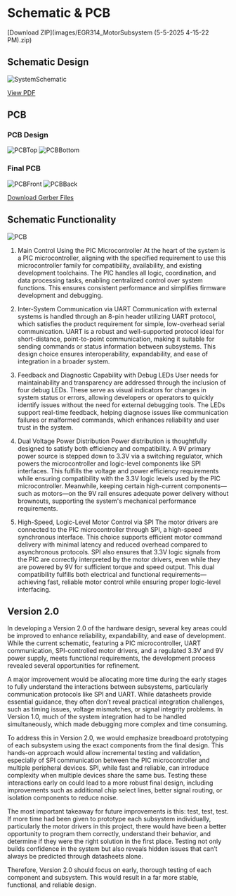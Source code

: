 # **Schematic & PCB**
[Download ZIP](images/EGR314_MotorSubsystem (5-5-2025 4-15-22 PM).zip)

## **Schematic Design**
![SystemSchematic](images/EGR314MotorSystem.png)

[View PDF](images/EGR314MotorSystem.pdf)

## **PCB**
### **PCB Design**
![PCBTop](images/PCBDesignTOP.png)
![PCBBottom](images/PCBDesignBOTTOM.png)

### **Final PCB**
![PCBFront](images/MOTORPCBFRONT.png)
![PCBBack](images/MOTORPCBBACK.png)

[Download Gerber Files](images/PCB.zip)

## **Schematic Functionality**
![PCB](images/FinalSystem.png)

1. Main Control Using the PIC Microcontroller
At the heart of the system is a PIC microcontroller, aligning with the specified requirement to use this microcontroller family for compatibility, availability, and existing development toolchains. The PIC handles all logic, coordination, and data processing tasks, enabling centralized control over system functions. This ensures consistent performance and simplifies firmware development and debugging.

2. Inter-System Communication via UART
Communication with external systems is handled through an 8-pin header utilizing UART protocol, which satisfies the product requirement for simple, low-overhead serial communication. UART is a robust and well-supported protocol ideal for short-distance, point-to-point communication, making it suitable for sending commands or status information between subsystems. This design choice ensures interoperability, expandability, and ease of integration in a broader system.

3. Feedback and Diagnostic Capability with Debug LEDs
User needs for maintainability and transparency are addressed through the inclusion of four debug LEDs. These serve as visual indicators for changes in system status or errors, allowing developers or operators to quickly identify issues without the need for external debugging tools. The LEDs support real-time feedback, helping diagnose issues like communication failures or malformed commands, which enhances reliability and user trust in the system.

4. Dual Voltage Power Distribution
Power distribution is thoughtfully designed to satisfy both efficiency and compatibility. A 9V primary power source is stepped down to 3.3V via a switching regulator, which powers the microcontroller and logic-level components like SPI interfaces. This fulfills the voltage and power efficiency requirements while ensuring compatibility with the 3.3V logic levels used by the PIC microcontroller. Meanwhile, keeping certain high-current components—such as motors—on the 9V rail ensures adequate power delivery without brownouts, supporting the system's mechanical performance requirements.

5. High-Speed, Logic-Level Motor Control via SPI
The motor drivers are connected to the PIC microcontroller through SPI, a high-speed synchronous interface. This choice supports efficient motor command delivery with minimal latency and reduced overhead compared to asynchronous protocols. SPI also ensures that 3.3V logic signals from the PIC are correctly interpreted by the motor drivers, even while they are powered by 9V for sufficient torque and speed output. This dual compatibility fulfills both electrical and functional requirements—achieving fast, reliable motor control while ensuring proper logic-level interfacing.


## **Version 2.0**
In developing a Version 2.0 of the hardware design, several key areas could be improved to enhance reliability, expandability, and ease of development. While the current schematic, featuring a PIC microcontroller, UART communication, SPI-controlled motor drivers, and a regulated 3.3V and 9V power supply, meets functional requirements, the development process revealed several opportunities for refinement.

A major improvement would be allocating more time during the early stages to fully understand the interactions between subsystems, particularly communication protocols like SPI and UART. While datasheets provide essential guidance, they often don’t reveal practical integration challenges, such as timing issues, voltage mismatches, or signal integrity problems. In Version 1.0, much of the system integration had to be handled simultaneously, which made debugging more complex and time consuming.

To address this in Version 2.0, we would emphasize breadboard prototyping of each subsystem using the exact components from the final design. This hands-on approach would allow incremental testing and validation, especially of SPI communication between the PIC microcontroller and multiple peripheral devices. SPI, while fast and reliable, can introduce complexity when multiple devices share the same bus. Testing these interactions early on could lead to a more robust final design, including improvements such as additional chip select lines, better signal routing, or isolation components to reduce noise.

The most important takeaway for future improvements is this: test, test, test. If more time had been given to prototype each subsystem individually, particularly the motor drivers in this project, there would have been a better opportunity to program them correctly, understand their behavior, and determine if they were the right solution in the first place. Testing not only builds confidence in the system but also reveals hidden issues that can’t always be predicted through datasheets alone.

Therefore, Version 2.0 should focus on early, thorough testing of each component and subsystem. This would result in a far more stable, functional, and reliable design.
